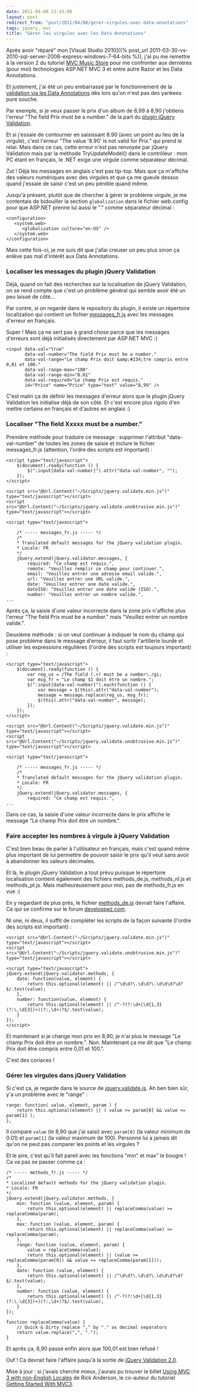 ```yaml
---
date: 2011-04-08 13:43:00
layout: post
redirect_from: "post/2011/04/08/gerer-virgules-avec-data-annotations"
tags: jquery, mvc
title: "Gérer les virgules avec les Data Annotations"
---
```


Après avoir "réparé" mon [Visual Studio 2010]({% post_url 2011-03-30-vs-2010-sql-server-2008-express-windows-7-64-bits %}), j'ai pu me remettre à la version 2 du
tutoriel [MVC Music
Store](http://mvcmusicstore.codeplex.com/) pour me confronter aux dernières (pour moi) technologies ASP.NET MVC
3 et entre autre Razor et les Data Annotations.

Et justement, j'ai été un peu embarrassé par le fonctionnement de la
[validation via les Data Annotations](http://www.asp.net/mvc/tutorials/mvc-music-store-part-6) dès lors qu'on n'est pas des
yankees pure souche.

Par exemple, si je veux passer le prix d'un album de 8,99 à 8,90 j'obtiens
l'erreur "The field Prix must be a number." de la part du [plugin jQuery Validation](http://bassistance.de/jquery-plugins/jquery-plugin-validation/).

Et si j'essaie de contourner en saisissant 8.90 (avec un point au lieu de la
virgule), c'est l'erreur "The value '8.90' is not valid for Prix." qui prend le
relai. Mais dans ce cas, cette erreur n'est pas renvoyée par jQuery Validation
mais par la méthode TryUpdateModel() dans le contrôleur : mon PC étant en
français, le .NET exige une virgule comme séparateur décimal.

Zut ! Déjà les messages en anglais c'est pas tip-top. Mais que ça
m'affiche des valeurs numériques avec des virgules et que ça me gueule dessus
quand j'essaie de saisir c'est un peu pénible quand même.

Jusqu'à présent, plutôt que de chercher à gérer le problème virgule, je me
contentais de bidouiller la section `globalization` dans le fichier web.config
pour que ASP.NET prenne lui aussi le "." comme séparateur décimal :

```
<configuration>
   <system.web>
      <globalization culture="en-US" />
   </system.web>
</configuration>
```

Mais cette fois-ci, je me suis dit que j'allai creuser un peu plus sinon ça
enlève pas mal d'intérêt aux Data Annotations.

### Localiser les messages du plugin jQuery Validation

Déjà, quand on fait des recherches sur la localisation de jQuery Validation,
on se rend compte que c'est un problème général qui semble avoir été un peu
laissé de côté...

Par contre, si on regarde dans le repository du plugin, il existe un
répertoire localization qui contient un fichier [messages_fr.js](https://github.com/jzaefferer/jquery-validation/blob/master/localization/messages_fr.js) avec les messages d'erreur en français.

Super ! Mais ça ne sert pas à grand chose parce que les messages
d'erreurs sont déjà initialisés directement par ASP.NET MVC :(

```
<input data-val="true" 
       data-val-number="The field Prix must be a number."
       data-val-range="Le champ Prix doit &amp;#234;tre compris entre 0,01 et 100."
       data-val-range-max="100" 
       data-val-range-min="0.01" 
       data-val-required="Le champ Prix est requis." 
       id="Price" name="Price" type="text" value="8,99" />
```

C'est malin ça de définir les messages d'erreur alors que le plugin jQuery
Validation les initialise déjà de son côté. Et c'est encore plus rigolo d'en
mettre certains en français et d'autres en anglais :)

### Localiser "The field Xxxxx must be a number."

Première méthode pour traduire ce message : supprimer l'attribut
"data-val-number" de toutes les zones de saisie et inclure le fichier
messages_fr.js (attention, l'ordre des scripts est important) :

```
<script type="text/javascript">
    $(document).ready(function () {
        $(":input[data-val-number]").attr("data-val-number", "");
    });
</script>

<script src="@Url.Content("~/Scripts/jquery.validate.min.js")" type="text/javascript"></script>
<script src="@Url.Content("~/Scripts/jquery.validate.unobtrusive.min.js")" type="text/javascript"></script>

<script type="text/javascript">

    /* ----- messages_fr.js ----- */
    /*
    * Translated default messages for the jQuery validation plugin.
    * Locale: FR
    */
    jQuery.extend(jQuery.validator.messages, {
        required: "Ce champ est requis.",
        remote: "Veuillez remplir ce champ pour continuer.",
        email: "Veuillez entrer une adresse email valide.",
        url: "Veuillez entrer une URL valide.",
        date: "Veuillez entrer une date valide.",
        dateISO: "Veuillez entrer une date valide (ISO).",
        number: "Veuillez entrer un nombre valide.",
...
```

Après ça, la saisie d'une valeur incorrecte dans la zone prix n'affiche plus
l'erreur "The field Prix must be a number." mais "Veuillez entrer un nombre
valide.".

Deuxième méthode : si on veut continuer à indiquer le nom du champ qui
pose problème dans le message d'erreur, il faut sortir l'artillerie lourde et
utiliser les expressions régulières (l'ordre des scripts est toujours
important) :

```
<script type="text/javascript">
    $(document).ready(function () {
        var reg_us = /The field (.+) must be a number\./gi;
        var msg_fr = "Le champ $1 doit être un nombre.";
        $(":input[data-val-number]").each(function () {
            var message = $(this).attr("data-val-number");
            message = message.replace(reg_us, msg_fr);
            $(this).attr("data-val-number", message);
        });
    });
</script>

<script src="@Url.Content("~/Scripts/jquery.validate.min.js")" type="text/javascript"></script>
<script src="@Url.Content("~/Scripts/jquery.validate.unobtrusive.min.js")" type="text/javascript"></script>

<script type="text/javascript">

    /* ----- messages_fr.js ----- */
    /*
    * Translated default messages for the jQuery validation plugin.
    * Locale: FR
    */
    jQuery.extend(jQuery.validator.messages, {
        required: "Ce champ est requis.",
...
```

Dans ce cas, la saisie d'une valeur incorrecte dans le prix affiche le
message "Le champ Prix doit être un nombre.".

### Faire accepter les nombres à virgule à jQuery Validation

C'est bien beau de parler à l'utilisateur en français, mais c'est quand même
plus important de lui permettre de pouvoir saisir le prix qu'il veut sans avoir
à abandonner les valeurs décimales.

Et là, le plugin jQuery Validation a tout prévu puisque le répertoire
localisation contient également des fichiers methods_de.js, methods_nl.js et
methods_pt.js. Mais malheureusement pour moi, pas de methods_fr.js en vue
:(

En y regardant de plus près, le fichier [methods_de.js](https://github.com/jzaefferer/jquery-validation/blob/master/localization/methods_de.js) devrait faire l'affaire. Ce qui se confirme sur
le forum [developpez.com](http://www.developpez.net/forums/d1049394/dotnet/developpement-web/asp-net-mvc/asp-net-mvc-3-probleme-decimal-jquery/#post5832403).

Ni une, ni deux, il suffit de compléter les scripts de la façon suivante
(l'ordre des scripts est important) :

```
<script src="@Url.Content("~/Scripts/jquery.validate.min.js")" type="text/javascript"></script>
<script src="@Url.Content("~/Scripts/jquery.validate.unobtrusive.min.js")" type="text/javascript"></script>

<script type="text/javascript">
jQuery.extend(jQuery.validator.methods, {
    date: function(value, element) {
        return this.optional(element) || /^\d\d?\.\d\d?\.\d\d\d?\d?$/.test(value);
    },
    number: function(value, element) {
        return this.optional(element) || /^-?(?:\d+|\d{1,3}(?:\.\d{3})+)(?:,\d+)?$/.test(value);
    }
});
</script>
```

Et maintenant si je change mon prix en 8,90, je n'ai plus le message "Le
champ Prix doit être un nombre.". Non. Maintenant ça me dit que "Le champ Prix
doit être compris entre 0,01 et 100.".

C'est des coriaces !

### Gérer les virgules dans jQuery Validation

Si c'est ça, je regarde dans le source de [jquery.validate.js](https://github.com/jzaefferer/jquery-validation/blob/master/jquery.validate.js). Ah ben bien sûr, y'a un problème avec le
"range" :

```
range: function( value, element, param ) {
    return this.optional(element) || ( value >= param[0] && value <= param[1] );
},
```

Il compare `value` (le 8,90 que j'ai saisi) avec
`param[0]` (la valeur minimum de 0.01) et `param[1]` (la
valeur maximum de 100). Personne lui a jamais dit qu'on ne peut pas comparer
les points et les virgules ?

Et le pire, c'est qu'il fait pareil avec les fonctions "min" et max" le
bougre ! Ca va pas se passer comme ça :

```
/* ----- methods_fr.js ----- */
/*
* Localized default methods for the jQuery validation plugin.
* Locale: FR
*/
jQuery.extend(jQuery.validator.methods, {
    min: function (value, element, param) {
        return this.optional(element) || replaceComma(value) >= replaceComma(param);
    },
    max: function (value, element, param) {
        return this.optional(element) || replaceComma(value) <= replaceComma(param);
    },
    range: function (value, element, param) {
        value = replaceComma(value);
        return this.optional(element) || (value >= replaceComma(param[0]) && value <= replaceComma(param[1]));
    },
    date: function (value, element) {
        return this.optional(element) || /^\d\d?\.\d\d?\.\d\d\d?\d?$/.test(value);
    },
    number: function (value, element) {
        return this.optional(element) || /^-?(?:\d+|\d{1,3}(?:\.\d{3})+)(?:,\d+)?$/.test(value);
    }
});

function replaceComma(value) {
    // Quick & Dirty replace "," by "." as decimal separators
    return value.replace(",", ".");
}
```

Et après ça, 8,90 passe enfin alors que 100,01 est bien refusé !

Ouf ! Ca devrait faire l'affaire jusqu'à la sortie de [jQuery Validation 2.0](https://github.com/jzaefferer/jquery-validation/issues#issue/55).

Mise à jour : si j'avais cherché mieux, j'aurais pu
trouver le billet [Using MVC 3 with non-English Locales](http://blogs.msdn.com/b/rickandy/archive/2011/02/17/using-mvc-3-with-non-english-locales.aspx) de Rick Anderson, le
co-auteur du tutoriel [Getting Started With MVC3](http://www.asp.net/mvc/tutorials/getting-started-with-mvc3-part1-cs).
